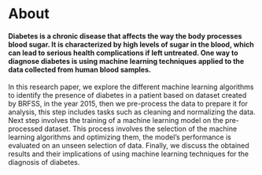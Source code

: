 # About
#### Diabetes is a chronic disease that affects the way the body processes blood sugar. It is characterized by high levels of sugar in the blood, which can lead to serious health complications if left untreated. One way to diagnose diabetes is using machine learning techniques applied to the data collected from human blood samples. 
In this research paper, we explore the different machine learning algorithms to identify the presence of diabetes in a patient based on dataset created by BRFSS, in the year 2015, then we pre-process the data to prepare it for analysis, this step includes tasks such as cleaning and normalizing the data.
Next step involves the training of a machine learning model on the pre-processed dataset. This process involves the selection of the machine learning algorithms and optimizing them, the model’s performance is evaluated on an unseen selection of data. 
Finally, we discuss the obtained results and their implications of using machine learning techniques for the diagnosis of diabetes. 
